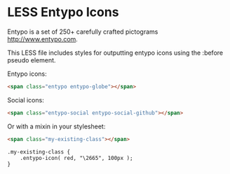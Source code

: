 LESS Entypo Icons
=================

Entypo is a set of 250+ carefully crafted pictograms http://www.entypo.com.

This LESS file includes styles for outputting entypo icons using the :before pseudo element.

Entypo icons: 

```html
<span class="entypo entypo-globe"></span>
```

Social icons: 

```html
<span class="entypo-social entypo-social-github"></span>
```

Or with a mixin in your stylesheet:

```html
<span class="my-existing-class"></span>
```
```less
.my-existing-class {
	.entypo-icon( red, "\2665", 100px );
}
```